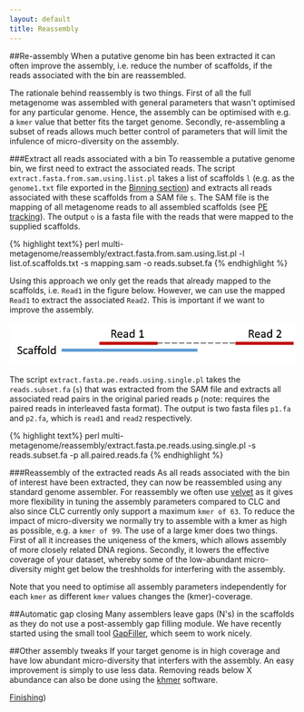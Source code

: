 ```yaml
---
layout: default
title: Reassembly
---
```

##Re-assembly
When a putative genome bin has been extracted it can often improve the assembly, i.e. reduce the number of scaffolds, if the reads associated with the bin are reassembled. 

The rationale behind reassembly is two things. First of all the full metagenome was assembled with general parameters that wasn't optimised for any particular genome. Hence, the assembly can be optimised with e.g. a `kmer` value that better fits the target genome. Secondly, re-assembling a subset of reads allows much better control of parameters that will limit the infulence of micro-diversity on the assembly.

###Extract all reads associated with a bin
To reassemble a putative genome bin, we first need to extract the associated reads. The script `extract.fasta.from.sam.using.list.pl` takes a list of scaffolds `l` (e.g. as the `genome1.txt` file exported in the [Binning section](step9.html)) and extracts all reads associated with these scaffolds from a SAM file `s`. The SAM file is the mapping of all metagenome reads to all assembled scaffolds (see [PE tracking](step9.html)). The output `o` is a fasta file with the reads that were mapped to the supplied scaffolds.

{% highlight text%}
perl multi-metagenome/reassembly/extract.fasta.from.sam.using.list.pl -l list.of.scaffolds.txt -s mapping.sam -o reads.subset.fa
{% endhighlight %}

Using this approach we only get the reads that already mapped to the scaffolds, i.e. `Read1` in the figure below. However, we can use the mapped `Read1` to extract the associated `Read2`. This is important if we want to improve the assembly.

![Extract PE](figure/PEextract.png)

The script `extract.fasta.pe.reads.using.single.pl` takes the `reads.subset.fa` (`s`) that was extracted from the SAM file and extracts all associated read pairs in the original paried reads `p` (note: requires the paired reads in interleaved fasta format). The output is two fasta files `p1.fa` and `p2.fa`, which is `read1` and `read2` respectively.

{% highlight text%}
perl multi-metagenome/reassembly/extract.fasta.pe.reads.using.single.pl -s reads.subset.fa -p all.paired.reads.fa 
{% endhighlight %}

###Reassembly of the extracted reads
As all reads associated with the bin of interest have been extracted, they can now be reassembled using any standard genome assembler. For reassembly we often use [velvet](http://www.ebi.ac.uk/~zerbino/velvet/) as it gives more flexibility in tuning the assembly parameters compared to CLC and also since CLC currently only support a maximum `kmer of 63`. To reduce the impact of micro-diversity we normally try to assemble with a kmer as high as possible, e.g. a `kmer of 99`. The use of a large kmer does two things. First of all it increases the uniqeness of the kmers, which allows assembly of more closely related DNA regions. Secondly, it lowers the effective coverage of your dataset, whereby some of the low-abundant micro-diversity might get below the treshholds for interfering with the assembly.

Note that you need to optimise all assembly parameters independently for each `kmer` as different `kmer` values changes the (kmer)-coverage.

##Automatic gap closing
Many assemblers leave gaps (N's) in the scaffolds as they do not use a post-assembly gap filling module. We have recently started using the small tool [GapFiller](http://genomebiology.com/2012/13/6/R56), which seem to work nicely.

##Other assembly tweaks
If your target genome is in high coverage and have low abundant micro-diversity that interfers with the assembly. An easy improvement is simply to use less data. Removing reads below X abundance can also be done using the [khmer](https://khmer.readthedocs.org/en/latest/#) software. 

[Finishing](step11.html))
